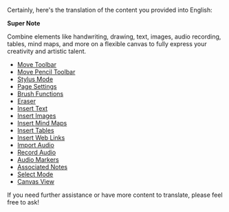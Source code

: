 Certainly, here's the translation of the content you provided into English:

**Super Note**

Combine elements like handwriting, drawing, text, images, audio recording, tables, mind maps, and more on a flexible canvas to fully express your creativity and artistic talent.

- [Move Toolbar](move_toolbar.md)
- [Move Pencil Toolbar](move_pencil_toolbar.md)
- [Stylus Mode](stylus_mode.md)
- [Page Settings](page_settings.md)
- [Brush Functions](brush_function.md)
- [Eraser](eraser.md)
- [Insert Text](insert_text.md)
- [Insert Images](insert_picture.md)
- [Insert Mind Maps](Insert_mind_map.md)
- [Insert Tables](insert_table.md)
- [Insert Web Links](insert_web_link.md)
- [Import Audio](import_audio.md)
- [Record Audio](record_audio.md)
- [Audio Markers](audio_marker.md)
- [Associated Notes](associated_notes.md)
- [Select Mode](select_mode.md)
- [Canvas View](canvas_view.md)

If you need further assistance or have more content to translate, please feel free to ask!